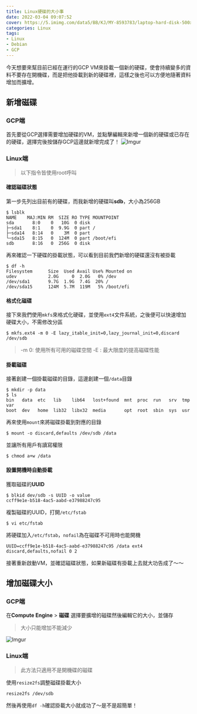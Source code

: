 ```yaml
---
title: Linux硬碟的大小事
date: 2022-03-04 09:07:52
cover: https://5.imimg.com/data5/BB/KJ/MY-8593783/laptop-hard-disk-500x500.jpg
categories: Linux
tags:
- Linux
- Debian
- GCP
---
```


今天想要來幫目前已經在運行的GCP VM來掛載一個新的硬碟，使會持續變多的資料不要存在開機碟，而是把他掛載到新的硬碟裡，這樣之後也可以方便地隨著資料增加而擴增。

## 新增磁碟
### GCP端
首先要從GCP選擇需要增加硬碟的VM，並點擊編輯來新增一個新的硬碟或已存在的硬碟，選擇完後按儲存GCP這邊就新增完成了！
![Imgur](https://imgur.com/mgnuN28.png)

### Linux端
> 以下指令皆使用root呼叫

#### 確認磁碟狀態

第一步先列出目前有的硬碟，而我新增的硬碟叫**sdb**，大小為256GB
``` console
$ lsblk
NAME    MAJ:MIN RM  SIZE RO TYPE MOUNTPOINT
sda       8:0    0   10G  0 disk 
├─sda1    8:1    0  9.9G  0 part /
├─sda14   8:14   0    3M  0 part 
└─sda15   8:15   0  124M  0 part /boot/efi
sdb       8:16   0  256G  0 disk
```

再來確認一下硬碟的掛載狀態，可以看到目前我們新增的硬碟還沒有被掛載
``` console
$ df -h
Filesystem      Size  Used Avail Use% Mounted on
udev            2.0G     0  2.0G   0% /dev
/dev/sda1       9.7G  1.9G  7.4G  20% /
/dev/sda15      124M  5.7M  119M   5% /boot/efi
```

#### 格式化磁碟
接下來我們使用`mkfs`來格式化硬碟，並使用`ext4`文件系統，之後便可以快速增加硬碟大小，不需修改分區
``` console
$ mkfs.ext4 -m 0 -E lazy_itable_init=0,lazy_journal_init=0,discard /dev/sdb
```
> -m 0: 使用所有可用的磁碟空間
> -E  : 最大限度的提高磁碟性能

#### 掛載磁碟
接著創建一個掛載磁碟的目錄，這邊創建一個`/data`目錄
``` console
$ mkdir -p data
$ ls
bin   data  etc   lib    lib64   lost+found  mnt  proc  run   srv  tmp  var
boot  dev   home  lib32  libx32  media       opt  root  sbin  sys  usr
```

再來使用`mount`來將磁碟掛載到對應的目錄
``` console
$ mount -o discard,defaults /dev/sdb /data
```

並讓所有用戶有讀寫權限
``` console
$ chmod a+w /data
```

#### 設置開機時自動掛載
獲取磁碟的**UUID**
``` console
$ blkid dev/sdb -s UUID -o value
ccff9e1e-b518-4ac5-aabd-e37988247c95
```

複製磁碟的UUID，打開`/etc/fstab`
``` console
$ vi etc/fstab
```

將硬碟加入`/etc/fstab`，`nofail`為在磁碟不可用時也能開機
``` console
UUID=ccff9e1e-b518-4ac5-aabd-e37988247c95 /data ext4 discard,defaults,nofail 0 2
```

接著重新啟動VM，並確認磁碟狀態，如果新磁碟有掛載上去就大功告成了～～

## 增加磁碟大小

### GCP端
在**Compute Engine** > **磁碟** 選擇要擴增的磁碟然後編輯它的大小，並儲存
> 大小只能增加不能減少

![Imgur](https://imgur.com/uajWt0O.png)

### Linux端
> 此方法只適用不是開機碟的磁碟

使用`resize2fs`調整磁碟掛載大小
``` console
resize2fs /dev/sdb
```

然後再使用`df -h`確認掛載大小就成功了～是不是超簡單！
